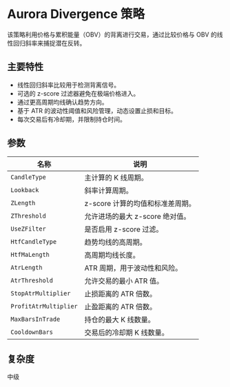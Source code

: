 # Aurora Divergence 策略

该策略利用价格与累积能量（OBV）的背离进行交易，通过比较价格与 OBV 的线性回归斜率来捕捉潜在反转。

## 主要特性

- 线性回归斜率比较用于检测背离信号。
- 可选的 z-score 过滤器避免在极端价格进入。
- 通过更高周期均线确认趋势方向。
- 基于 ATR 的波动性阈值和风险管理，动态设置止损和目标。
- 每次交易后有冷却期，并限制持仓时间。

## 参数

| 名称 | 说明 |
|------|------|
| `CandleType` | 主计算的 K 线周期。 |
| `Lookback` | 斜率计算周期。 |
| `ZLength` | z-score 计算的均值和标准差周期。 |
| `ZThreshold` | 允许进场的最大 z-score 绝对值。 |
| `UseZFilter` | 是否启用 z-score 过滤。 |
| `HtfCandleType` | 趋势均线的高周期。 |
| `HtfMaLength` | 高周期均线长度。 |
| `AtrLength` | ATR 周期，用于波动性和风险。 |
| `AtrThreshold` | 允许交易的最小 ATR 值。 |
| `StopAtrMultiplier` | 止损距离的 ATR 倍数。 |
| `ProfitAtrMultiplier` | 止盈距离的 ATR 倍数。 |
| `MaxBarsInTrade` | 持仓的最大 K 线数量。 |
| `CooldownBars` | 交易后的冷却期 K 线数量。 |

## 复杂度

中级

